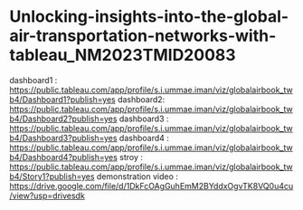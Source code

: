 # Unlocking-insights-into-the-global-air-transportation-networks-with-tableau_NM2023TMID20083
dashboard1 : https://public.tableau.com/app/profile/s.i.ummae.iman/viz/globalairbook_twb4/Dashboard1?publish=yes
dashboard2: https://public.tableau.com/app/profile/s.i.ummae.iman/viz/globalairbook_twb4/Dashboard2?publish=yes
dashboard3 : https://public.tableau.com/app/profile/s.i.ummae.iman/viz/globalairbook_twb4/Dashboard3?publish=yes
dashboard4 : https://public.tableau.com/app/profile/s.i.ummae.iman/viz/globalairbook_twb4/Dashboard4?publish=yes
stroy : https://public.tableau.com/app/profile/s.i.ummae.iman/viz/globalairbook_twb4/Story1?publish=yes
demonstration video : https://drive.google.com/file/d/1DkFcOAgGuhEmM2BYddxOgvTK8VQ0u4cu/view?usp=drivesdk
